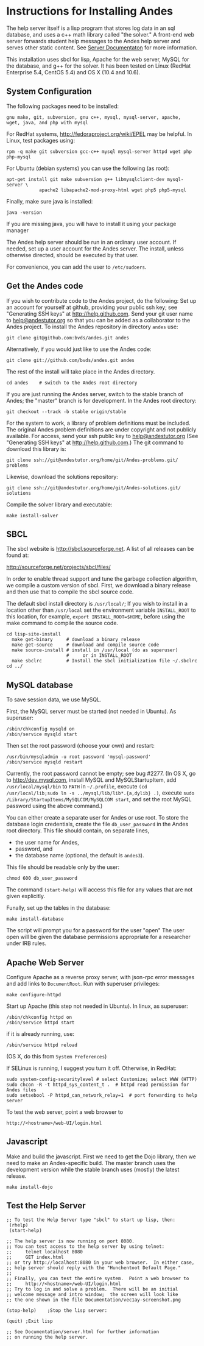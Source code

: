 # Instructions for Installing Andes #

The help server itself is a lisp program that stores log data in an 
sql database, and uses a c++ math library called "the solver." 
A front-end web server forwards student help messages
to the Andes help server and serves other static content.
See [Server Documentaton](server.html) for more information.

This installation uses sbcl for lisp, Apache for the web server, MySQL for
the database, and g++ for the solver.  It has been tested on Linux (RedHat 
Enterprise 5.4, CentOS 5.4) and OS X (10.4 and 10.6).

## System Configuration ##

The following packages need to be installed:

    gnu make, git, subversion, gnu c++, mysql, mysql-server, apache, 
    wget, java, and php with mysql

For RedHat systems, <http://fedoraproject.org/wiki/EPEL> may be helpful. 
In Linux, test packages using:

    rpm -q make git subversion gcc-c++ mysql mysql-server httpd wget php php-mysql

For Ubuntu (debian systems) you can use the following (as root):

    apt-get install git make subversion g++ libmysqlclient-dev mysql-server \
                apache2 libapache2-mod-proxy-html wget php5 php5-mysql

Finally, make sure java is installed:

    java -version

If you are missing java, you will have to install it using your package manager

The Andes help server should be run in an ordinary user account. 
If needed,  set up a user account for the Andes server.  The install,
unless otherwise directed, should be executed by that user. 

For convenience, you can add the user to `/etc/sudoers`.

## Get the Andes code ##

If you wish to contribute code to the Andes project, do the following:
Set up an account for yourself at github, providing your public ssh key;
see "Generating SSH keys" at <http://help.github.com>.
Send your git user name to <help@andestutor.org> so that you can be
added as a collaborator to the Andes project.
To install the Andes repository in directory `andes` use:

    git clone git@github.com:bvds/andes.git andes

Alternatively, if you would just like to use the Andes code:

    git clone git://github.com/bvds/andes.git andes

The rest of the install will take place in the Andes directory.

    cd andes    # switch to the Andes root directory

If you are just running the Andes server, switch to the stable
branch of Andes;  the "master" branch is for development.
In the Andes root directory:

    git checkout --track -b stable origin/stable

For the system to work, a library of problem definitions 
must be included.  The original Andes problem definitions
are under copyright and not publicly available.  For access,
send your ssh public key to help@andestutor.org
(See "Generating SSH keys" at <http://help.github.com>.)
The git command to download this library is:

    git clone ssh://git@andestutor.org/home/git/Andes-problems.git/ problems

Likewise, download the solutions repository:

    git clone ssh://git@andestutor.org/home/git/Andes-solutions.git/ solutions

Compile the solver library and executable:

    make install-solver

## SBCL ##

The sbcl website is <http://sbcl.sourceforge.net>.
A list of all releases can be found at:

  http://sourceforge.net/projects/sbcl/files/

In order to enable thread support and tune the garbage collection 
algorithm, we compile a custom version of sbcl.  First, we download
a binary release and then use that to compile the sbcl source code.

The default sbcl install directory is `/usr/local/`;
If you wish to install in a location other than `/usr/local`
set the environment variable `INSTALL_ROOT` to this location,
for example, `export INSTALL_ROOT=$HOME`, before using the make
command to compile the source code.

    cd lisp-site-install
      make get-binary     # download a binary release
      make get-source     # download and compile source code
      make source-install # install in /usr/local (do as superuser) 
                          #     or in INSTALL_ROOT 
      make sbclrc         # Install the sbcl initialization file ~/.sbclrc
    cd ../


## MySQL database ##

To save session data, we use MySQL. 

First, the MySQL server must be started (not needed in Ubuntu).
As superuser:

    /sbin/chkconfig mysqld on
    /sbin/service mysqld start

Then set the root password (choose your own) and restart:

    /usr/bin/mysqladmin -u root password 'mysql-password'
    /sbin/service mysqld restart

Currently, the root password cannot be empty; see bug #2277.
(In OS X, go to <http://dev.mysql.com>, install MySQL and MySQLStartupItem,
add `/usr/local/mysql/bin` to `PATH` in `~/.profile`,
execute `(cd /usr/local/lib;sudo ln -s ../mysql/lib/lib*.{a,dylib} .)`,
execute `sudo /Library/StartupItems/MySQLCOM/MySQLCOM start`, and
set the root MySQL password using the above command.) 

You can either create a separate user for Andes or use root.
To store the database login credentials, create the file
`db_user_password` in the Andes root directory.
This file should contain, on separate lines,

* the user name for Andes,
* password, and 
* the database name (optional, the default is `andes3`).

This file should be readable only by the user:

    chmod 600 db_user_password

The command `(start-help)` will access this file for any values
that are not given explicitly.

Funally, set up the tables in the database:

    make install-database

The script will prompt you for a password for the user "open"
The user open will be given the database permissions appropriate
for a researcher under IRB rules.

## Apache Web Server ##

Configure Apache as a reverse proxy server, with json-rpc 
error messages and add links to `DocumentRoot`.
Run with superuser privileges:

    make configure-httpd 

Start up Apache (this step not needed in Ubuntu).  In linux, as superuser:

    /sbin/chkconfig httpd on
    /sbin/service httpd start

if it is already running, use:

    /sbin/service httpd reload

(OS X, do this from `System Preferences`)

If SELinux is running, I suggest you turn it off.  Otherwise, in RedHat:

    sudo system-config-securitylevel # select Customize; select WWW (HTTP)
    sudo chcon -R -t httpd_sys_content_t .  # httpd read permission for Andes files
    sudo setsebool -P httpd_can_network_relay=1  # port forwarding to help server

To test the web server, point a web browser to 

    http://<hostname>/web-UI/login.html

## Javascript ##

Make and build the javascript.  First we need to get 
the Dojo library, then we need to make an Andes-specific
build.  The master branch uses the development version
while the stable branch uses (mostly) the latest release.

    make install-dojo

## Test the Help Server ##

    ;; To test the Help Server type "sbcl" to start up lisp, then:
     (rhelp)
     (start-help)

    ;; The help server is now running on port 8080.
    ;; You can test access to the help server by using telnet:
    ;;     telnet localhost 8080
    ;;     GET index.html
    ;; or try http://localhost:8080 in your web browser.  In either case,
    ;; help server should reply with the "Hunchentoot Default Page."
    ;;
    ;; Finally, you can test the entire system.  Point a web browser to 
    ;;     http://<hostname>/web-UI/login.html
    ;; Try to log in and solve a problem.  There will be an initial 
    ;; welcome message and intro window;  the screen will look like 
    ;; the one shown in the file Documentation/vec1ay-screenshot.png

    (stop-help)    ;Stop the lisp server:

    (quit) ;Exit lisp

    ;; See Documentation/server.html for further information
    ;; on running the help server.
